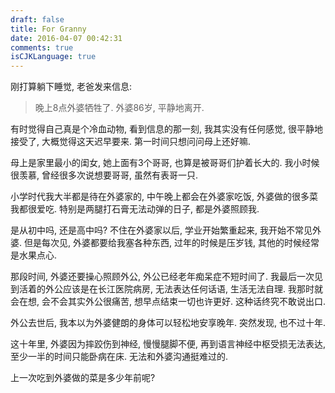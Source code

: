 ```yaml
---
draft: false
title: For Granny
date: 2016-04-07 00:42:31
comments: true
isCJKLanguage: true
---
```


刚打算躺下睡觉, 老爸发来信息:

> 晚上8点外婆牺牲了.
> 外婆86岁, 平静地离开.

有时觉得自己真是个冷血动物, 看到信息的那一刻, 我其实没有任何感觉,
很平静地接受了, 大概觉得这天迟早要来. 第一时间只想问问母上还好嘛.

母上是家里最小的闺女, 她上面有3个哥哥, 也算是被哥哥们护着长大的.
我小时候很羡慕, 曾经很多次说想要哥哥, 虽然有表哥一只.

小学时代我大半都是待在外婆家的, 中午晚上都会在外婆家吃饭, 外婆做的很多菜我都很爱吃.
特别是两腿打石膏无法动弹的日子, 都是外婆照顾我.

是从初中吗, 还是高中吗? 不住在外婆家以后, 学业开始繁重起来, 我开始不常见外婆.
但是每次见, 外婆都要给我塞各种东西, 过年的时候是压岁钱, 其他的时候经常是水果点心.

那段时间, 外婆还要操心照顾外公, 外公已经老年痴呆症不短时间了.
我最后一次见到活着的外公应该是在长江医院病房, 无法表达任何话语, 生活无法自理.
我那时就会在想, 会不会其实外公很痛苦, 想早点结束一切也许更好. 这种话终究不敢说出口.

外公去世后, 我本以为外婆健朗的身体可以轻松地安享晚年. 突然发现, 也不过十年.

这十年里, 外婆因为摔跤伤到神经, 慢慢腿脚不便, 再到语言神经中枢受损无法表达, 至少一半的时间只能卧病在床.
无法和外婆沟通挺难过的.

上一次吃到外婆做的菜是多少年前呢?

